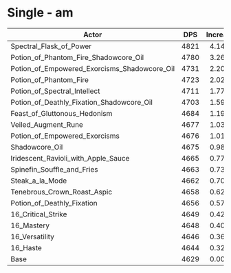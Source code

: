 # Single - am
| Actor | DPS | Increase |
|---|:---:|:---:|
|Spectral_Flask_of_Power|4821|4.14%|
|Potion_of_Phantom_Fire_Shadowcore_Oil|4780|3.26%|
|Potion_of_Empowered_Exorcisms_Shadowcore_Oil|4731|2.20%|
|Potion_of_Phantom_Fire|4723|2.02%|
|Potion_of_Spectral_Intellect|4711|1.77%|
|Potion_of_Deathly_Fixation_Shadowcore_Oil|4703|1.59%|
|Feast_of_Gluttonous_Hedonism|4684|1.19%|
|Veiled_Augment_Rune|4677|1.03%|
|Potion_of_Empowered_Exorcisms|4676|1.01%|
|Shadowcore_Oil|4675|0.98%|
|Iridescent_Ravioli_with_Apple_Sauce|4665|0.77%|
|Spinefin_Souffle_and_Fries|4663|0.73%|
|Steak_a_la_Mode|4662|0.70%|
|Tenebrous_Crown_Roast_Aspic|4658|0.62%|
|Potion_of_Deathly_Fixation|4656|0.57%|
|16_Critical_Strike|4649|0.42%|
|16_Mastery|4648|0.40%|
|16_Versatility|4646|0.36%|
|16_Haste|4644|0.32%|
|Base|4629|0.00%|
